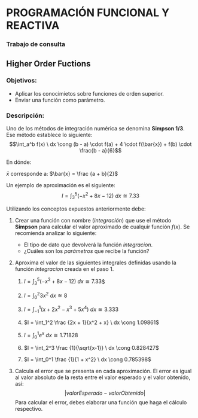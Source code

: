 # PROGRAMACIÓN FUNCIONAL Y REACTIVA
### Trabajo de consulta
## Higher Order Fuctions

### Objetivos:
- Aplicar los conocimietos sobre funciones de orden superior.
- Enviar una función como parámetro.
### Descripción:
Uno de los métodos de integración numérica se denomina **Simpson 1/3**. Ese método 
establece lo siguiente: 
$$\int_a^b f(x) \ dx \cong (b - a) \cdot f(a) + 4 \cdot f(\bar{x}) + f(b) \cdot \frac{b - a}{6}$$

En dónde:

$\bar{x}$ corresponde a: $\bar{x} = \frac {a + b}{2}$

Un ejemplo de aproximación es el siguiente:
$$I = \int_3^5 (-x^2 + 8x - 12) \ dx \cong 7.33$$

Utilizando los conceptos expuestos anteriormente debe:
1. Crear una función con nombre (*integración*) que use el método **Simpson** para
calcular el valor aproximado de cualquir función $f(x)$. Se recomienda analizar lo 
siguiente:
    - El tipo de dato que devolverá la función *integracion*.
    - ¿Cuáles son los *parámetros* que recibe la función?
2. Aproxima el valor de las siguientes integrales definidas usando la función
   *integracion* creada en el paso 1.
   1. $I = \int_3^5 (-x^2 + 8x - 12) \ dx \cong 7.33$$

   2. $I = \int_0^2 3x^2 \ dx \cong 8$

   3. $I = \int_{-1}^{1} (x + 2x^2 - x^3 + 5x^4) \ dx \cong 3.333$

   4. $I = \int_1^2 \frac {2x + 1}{x^2 + x} \ dx \cong 1.09861$

   5. $I = \int_0^1 e^x \ dx \cong 1.71828$

   6. $I = \int_2^3 \frac {1}{\sqrt{x-1}} \ dx \cong 0.828427$

   7. $I = \int_0^1 \frac {1}{1 + x^2} \ dx \cong 0.785398$

4. Calcula el error que se presenta en cada aproximación. El error es igual al valor
   absoluto de la resta entre el valor esperado y el valor obtenido, así: 
$$|valorEsperado - valorObtenido|$$
Para calcular el error, debes elaborar una función que haga el cálculo respectivo.
